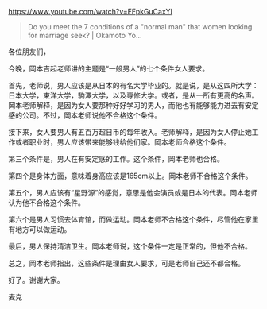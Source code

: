 https://www.youtube.com/watch?v=FFpkGuCaxYI

> Do you meet the 7 conditions of a "normal man" that women looking for marriage seek? | Okamoto Yo...

各位朋友们，

今晚，岡本吉起老师讲的主题是“一般男人”的七个条件女人要求。

首先，老师说，男人应该是从日本的有名大学毕业的。就是说，是从这四所大学：日本大学，東洋大学，駒澤大学，以及専修大学。或者，是从一所有更高的名声。岡本老师解释，是因为女人要那种好好学习的男人，而他也有能够能力进去有安定感的公司。不过，岡本老师说他不合格这个条件。

接下来，女人要男人有五百万超日币的每年收入。老师解释，是因为女人停止她工作或者职业时，男人应该带来能够钱给他们家。岡本老师合格这个条件。

第三个条件是，男人在有安定感的工作。这个条件，岡本老师也合格。

第四个是身体方面，意味着身高应该是165cm以上。岡本老师不合格这个条件。

第五个，男人应该有“星野源”的感觉，意思是他会演员或是日本的代表。岡本老师认为他不合格这个条件。

第六个是男人习惯去体育馆，而做运动。岡本老师不合格这个条件，尽管他在家里有地方可以做运动。

最后，男人保持清洁卫生。岡本老师说，这个条件一定是正常的，但他不合格。

总之，岡本老师指出，这些条件是理由女人要求，可是老师自己还不都合格。

好了。谢谢大家。

麦克
